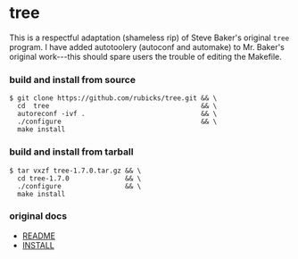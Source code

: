 tree
====

This is a respectful adaptation (shameless rip) of Steve Baker's original `tree`
program. I have added autotoolery (autoconf and automake) to Mr. Baker's
original work---this should spare users the trouble of editing the Makefile.

### build and install from source

    $ git clone https://github.com/rubicks/tree.git && \
      cd  tree                                      && \
      autoreconf -ivf .                             && \
      ./configure                                   && \
      make install

### build and install from tarball

    $ tar vxzf tree-1.7.0.tar.gz && \
      cd tree-1.7.0              && \
      ./configure                && \
      make install

### original docs

 * [README](https://raw.githubusercontent.com/rubicks/tree/master/README)
 * [INSTALL](https://raw.githubusercontent.com/rubicks/tree/master/INSTALL)
